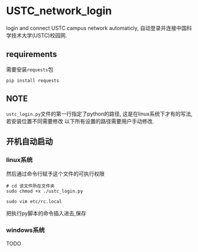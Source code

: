 # USTC_network_login
login and connect USTC campus network automaticly, 自动登录并连接中国科学技术大学(USTC)校园网.

## requirements
需要安装`requests`包
```shell
pip install requests
```
## NOTE
`ustc_login.py`文件的第一行指定了python的路径, 这是在linux系统下才有的写法, 若安装位置不同需要修改
以下所有设置的路径需要用户手动修改.

## 开机自动启动
### linux系统
然后通过命令行赋予这个文件的可执行权限
```shell
# cd 该文件所在文件夹
sudo chmod +x ./ustc_login.py
```
``` shell
sudo vim etc/rc.local
```
把执行py脚本的命令插入进去,保存
### windows系统
TODO
